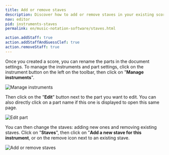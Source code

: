 ```yaml
---
title: Add or remove staves
description: Discover how to add or remove staves in your existing score parts.
nav: editor
pid: instruments-staves
permalink: en/music-notation-software/staves.html

action.addStaff: true
action.addStaffAndGuessClef: true
action.removeStaff: true
---
```


Once you created a score, you can rename the parts in the document settings. To manage the instruments and part settings, click on the instrument button on the left on the toolbar, then click on "**Manage instruments**".

![Manage instruments](/help/assets/img/editor/manage-instruments.png)

Then click on the "**Edit**" button next to the part you want to edit. You can also directly click on a part name if this one is displayed to open this same page.

![Edit part](/help/assets/img/editor/part-edit.png)

You can then change the staves: adding new ones and removing existing staves. Click on "**Staves**", then click on "**Add a new stave for this instrument**, or on the remove icon next to an existing stave.

![Add or remove staves](/help/assets/img/editor/part-staves.png)
